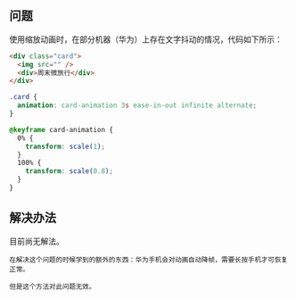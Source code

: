 ## 问题

使用缩放动画时，在部分机器（华为）上存在文字抖动的情况，代码如下所示：

```html
<div class="card">
  <img src="" />
  <div>周末微旅行</div>
</div>
```

```css
.card {
  animation: card-animation 3s ease-in-out infinite alternate;
}

@keyframe card-animation {
  0% {
    transform: scale(1);
  }
  100% {
    transform: scale(0.8);
  }
}
```

## 解决办法

目前尚无解法。 

```tip
在解决这个问题的时候学到的额外的东西：华为手机会对动画自动降帧，需要长按手机才可恢复正常。

但是这个方法对此问题无效。
```
